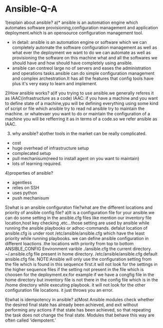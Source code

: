 # Ansible-Q-A
1)explain about ansible?
a)* ansible is an automation engine which automates software provisioning,configuration management and application deployment.which is an opensource configuration management         tool.
 * in detail: ansible is an automation engine or software which we can completely automate the software configuration management as well as  what ever the deployment we want to     do we can automate as well as provisioning the software on this machine what and all the softwares we should have and how should have completely using ansible.
 * ansible can contreol large no of servers and eases the administration and operations tasks.ansible can do simple configuration management and complex archestration.It has all     the features that config tools have plus it's very easy to learn and implement.


2)How ansible works?
a)If you trying to use ansible.we generally referes it as IAAC(infrastructure as a code)
  IAAC: if you have a machine and you want to define state of a machine,ypu will be defining everything using some kind of script or file which ansible try to read nd ansible        try to maintain the machine.
   or whatevaer you want to do or maintain the configuration of a machine you will be refferring it as in terms of a code.so we refer ansible as IAAC.
 
 3) why ansible?
 a)other tools in the market can be really complicated.
  * cost
  * huge overhead of infrastructure setup
  * complecated setup
  * pull mechanisum(need to install agent on you want to maintain)
  * lots of learning required.

4)properties of ansible?
* agentless
* relies on SSH
* uses python
* push mechanisum

5)what is an ansible configuraton file?what are the different locations and priority of ansible config file?
a)It is a configuration file for your ansible.we can do some setting in the ansible.cfg files like mention our inventory file location,host key checking ,etc...those setting are used by ansible while running the ansible playbooks or adhoc-commands.
defalut location of ansible.cfg is under root /etc/ansible/ansible.cfg which have the least priority while running playbooks.
we can define ansible configuration in  different loactions .the locations with priority from top to bottom
 ANSIBLE_CONFIG Environment varible
./ansible.cfg the current directory.
~/.ansible.cfg file present in home directory.
/etc/ansible/ansible.cfg default ansible.cfg file.
NOTE:Ansible will only use the configuration setting from the file which is found in this sequence first.it will not look for the settings in the higher sequence files if the setting not present in the file which is choosen for the deployment.ex:for example if we have a congfig file in the home directory but inventory file is not there in the config file  which is in the /home directory while executing playbook. it will not  look for the other configuration file locations. it just throws you an error.

6)what is idempotency in ansible?
a)Most Ansible modules check whether the desired final state has already been achieved, and exit without performing any actions if that state has been achieved, so that repeating the task does not change the final state. Modules that behave this way are often called ‘idempotent.’
